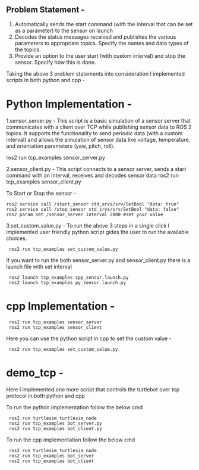 ## Problem Statement -

1. Automatically sends the start command (with the interval that can be set as a parameter)
to the sensor on launch
2. Decodes the status messages received and publishes the various parameters to
appropriate topics. Specify the names and data types of the topics.
3. Provide an option to the user start (with custom interval) and stop the sensor. Specify
how this is done.

Taking the above 3 problem statements into consideration I implemented scripts in both python and cpp - 

 # Python Implementation - 

1.sensor_server.py - This script is a basic simulation of a sensor server that communicates with a client over TCP while publishing sensor data to ROS 2 topics. It supports the functionality to send periodic data (with a custom interval) and allows the simulation of sensor data like voltage, temperature, and orientation parameters (yaw, pitch, roll).

  ros2 run tcp_examples sensor_server.py 

2.sensor_client.py - This script connects to a sensor server, sends a start command with an interval, receives and decodes sensor data
     ros2 run tcp_examples sensor_client.py
    
To Start or Stop the sensor -

    ros2 service call /start_sensor std_srvs/srv/SetBool "data: true"
    ros2 service call /stop_sensor std_srvs/srv/SetBool "data: false"
    ros2 param set /sensor_server interval 2000 #set your value

3.set_custom_value.py - To run the above 3 steps in a single click I implemented user friendly python script gides the user to run the available choices.


     ros2 run tcp_examples set_custom_value.py

If you want to run the both sensor_server.py and sensor_client.py there is a launch file with set interval

     ros2 launch tcp_examples cpp_sensor.launch.py
     ros2 launch tcp_examples py_sensor.launch.py

# cpp Implementation -

     ros2 run tcp_examples sensor_server
     ros2 run tcp_examples sensor_client

Here you can use the python script in cpp to set the custom value -

     ros2 run tcp_examples set_custom_value.py

 # demo_tcp - 

 Here I implemented one more script that controls the turtlebot over tcp protocol in both python and cpp

 To run the python implementation follow the below cmd

     ros2 run turtlesim turtlesim_node 
     ros2 run tcp_examples bot_server.py
     ros2 run tcp_examples bot_client.py

To run the cpp implementation follow the below cmd

     ros2 run turtlesim turtlesim_node 
     ros2 run tcp_examples bot_server
     ros2 run tcp_examples bot_client

